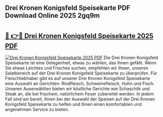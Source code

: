 ## Drei Kronen Konigsfeld Speisekarte PDF Download Online 2025 2gq9m

# <h2><a href="http://gc9mtvi.nevu.top/?p=Drei+Kronen+Konigsfeld+Speisekarte">🔗 👉🔴 Drei Kronen Konigsfeld Speisekarte 2025 PDF</a></h2>

[![Drei Kronen Konigsfeld Speisekarte 2025 PDF](https://i.imgur.com/dBaPXMq.png)](http://gc9mtvi.nevu.top/?p=Drei+Kronen+Konigsfeld+Speisekarte)
Die Drei Kronen Konigsfeld Speisekarte ist eine Gelegenheit, etwas zu wählen, das Ihnen gefällt. Wenn Sie etwas Leichtes und Frisches suchen, empfehlen wir Ihnen, unseren Salatbereich auf der Drei Kronen Konigsfeld Speisekarte zu überprüfen. Für Fleischliebhaber gibt es auf unserer Drei Kronen Konigsfeld Speisekarte eine Auswahl an Gerichten: Rindfleisch, Schweinefleisch, Huhn und Fisch. Unseren Auserwählten bieten wir köstliche Gerichte wie Schaschlik und Steak an, die bei frischem, natürlichem Feuer zubereitet werden. In jedem Fall sind wir bereit, Ihnen bei der Auswahl der Speisen auf der Drei Kronen Konigsfeld Speisekarte zu helfen und Ihnen einen komfortablen und angenehmen Service zu bieten.
